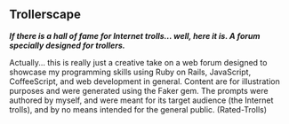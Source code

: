 ## Trollerscape

***If there is a hall of fame for Internet trolls... well, here it is.  A forum specially designed for trollers.***

Actually... this is really just a creative take on a web forum designed to showcase my programming skills using Ruby on Rails, JavaScript, CoffeeScript, and web development in general. Content are for illustration purposes and were generated using the Faker gem.  The prompts were authored by myself, and were meant for its target audience (the Internet trolls), and by no means intended for the general public. (Rated-Trolls) 


